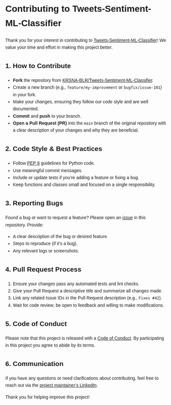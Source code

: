 <!DOCTYPE html>
<html lang="en">
<head>
  <meta charset="UTF-8">
</head>
<body style="font-family: Arial, sans-serif; line-height:1.6;">

<h1>Contributing to Tweets-Sentiment-ML-Classifier</h1>

<p>
Thank you for your interest in contributing to 
<a href="README.html" target="_blank">Tweets-Sentiment-ML-Classifier</a>! 
We value your time and effort in making this project better.
</p>

<h2>1. How to Contribute</h2>
<ul>
  <li><strong>Fork</strong> the repository from 
    <a href="https://github.com/KRSNA-BLR/Tweets-Sentiment-ML-Classifier" target="_blank">
    KRSNA-BLR/Tweets-Sentiment-ML-Classifier</a>.
  </li>
  <li>Create a new branch (e.g., <code>feature/my-improvement</code> or <code>bugfix/issue-101</code>) in your fork.</li>
  <li>Make your changes, ensuring they follow our code style and are well documented.</li>
  <li><strong>Commit</strong> and <strong>push</strong> to your branch.</li>
  <li><strong>Open a Pull Request (PR)</strong> into the <code>main</code> branch of the original repository 
      with a clear description of your changes and why they are beneficial.
  </li>
</ul>

<h2>2. Code Style & Best Practices</h2>
<ul>
  <li>Follow <a href="https://peps.python.org/pep-0008/">PEP 8</a> guidelines for Python code.</li>
  <li>Use meaningful commit messages.</li>
  <li>Include or update tests if you’re adding a feature or fixing a bug.</li>
  <li>Keep functions and classes small and focused on a single responsibility.</li>
</ul>

<h2>3. Reporting Bugs</h2>
<p>
Found a bug or want to request a feature?
Please open an 
<a href="https://github.com/KRSNA-BLR/Tweets-Sentiment-ML-Classifier/issues" target="_blank">issue</a> 
in this repository. Provide:
</p>
<ul>
  <li>A clear description of the bug or desired feature.</li>
  <li>Steps to reproduce (if it’s a bug).</li>
  <li>Any relevant logs or screenshots.</li>
</ul>

<h2>4. Pull Request Process</h2>
<ol>
  <li>Ensure your changes pass any automated tests and lint checks.</li>
  <li>Give your Pull Request a descriptive title and summarize all changes made.</li>
  <li>Link any related Issue IDs in the Pull Request description (e.g., <code>Fixes #42</code>).</li>
  <li>Wait for code review; be open to feedback and willing to make modifications.</li>
</ol>

<h2>5. Code of Conduct</h2>
<p>
Please note that this project is released with a 
<a href="CODE_OF_CONDUCT.html" target="_blank">Code of Conduct</a>. By participating in 
this project you agree to abide by its terms.
</p>

<h2>6. Communication</h2>
<p>
If you have any questions or need clarifications about contributing, feel free to reach out via the 
<a href="https://www.linkedin.com/in/danilo-viteri-moreno/" target="_blank">project maintainer’s LinkedIn</a>.
</p>

<p>Thank you for helping improve this project!</p>

</body>
</html>
